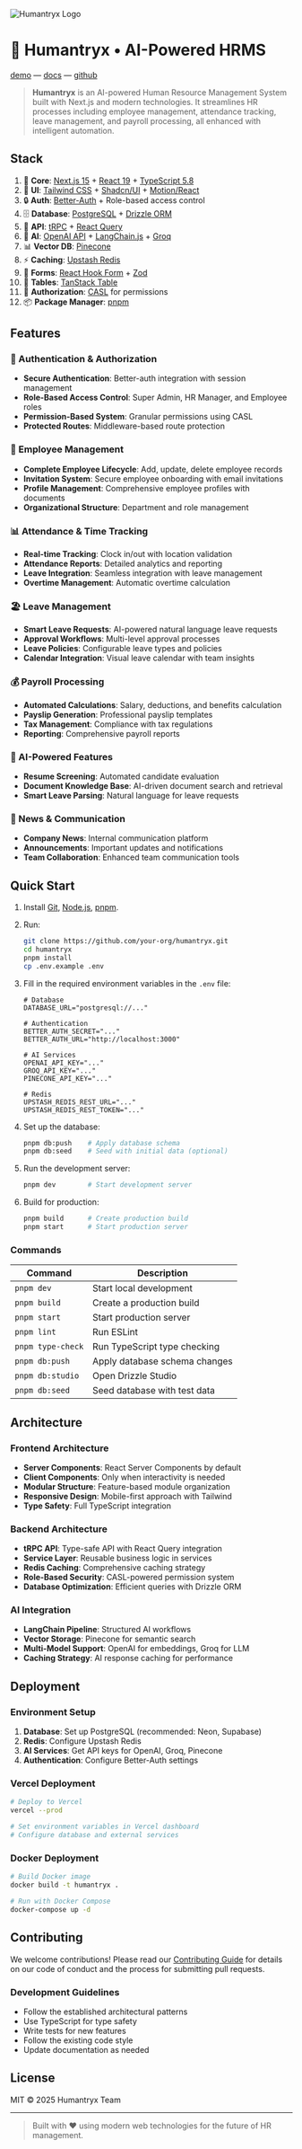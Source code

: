 ![Humantryx Logo](https://github.com/adarshaacharya/humantryx/blob/main/docs/banner.png?raw=true)

# 🏢 Humantryx • AI-Powered HRMS

[demo](https://humantryx.vercel.app) — [docs](https://docs.humantryx.com) — [github](https://github.com/adarshacharya/humantryx)

> **Humantryx** is an AI-powered Human Resource Management System built with Next.js and modern technologies. It streamlines HR processes including employee management, attendance tracking, leave management, and payroll processing, all enhanced with intelligent automation.

## Stack

1. 🧱 **Core**: [Next.js 15](https://nextjs.org) + [React 19](https://react.dev) + [TypeScript 5.8](https://typescriptlang.org)
2. 🎨 **UI**: [Tailwind CSS](https://tailwindcss.com) + [Shadcn/UI](https://ui.shadcn.com) + [Motion/React](https://motion.dev)
3. 🔒 **Auth**: [Better-Auth](https://better-auth.com) + Role-based access control
4. 🗄️ **Database**: [PostgreSQL](https://postgresql.org) + [Drizzle ORM](https://orm.drizzle.team)
5. 🚀 **API**: [tRPC](https://trpc.io) + [React Query](https://tanstack.com/query)
6. 🧠 **AI**: [OpenAI API](https://openai.com) + [LangChain.js](https://js.langchain.com) + [Groq](https://groq.com)
7. 📊 **Vector DB**: [Pinecone](https://pinecone.io)
8. ⚡ **Caching**: [Upstash Redis](https://upstash.com)
9. 📝 **Forms**: [React Hook Form](https://react-hook-form.com) + [Zod](https://zod.dev)
10. 📅 **Tables**: [TanStack Table](https://tanstack.com/table)
11. 🎯 **Authorization**: [CASL](https://casl.js.org) for permissions
12. 📦 **Package Manager**: [pnpm](https://pnpm.io)

## Features

### 🔐 Authentication & Authorization

- **Secure Authentication**: Better-auth integration with session management
- **Role-Based Access Control**: Super Admin, HR Manager, and Employee roles
- **Permission-Based System**: Granular permissions using CASL
- **Protected Routes**: Middleware-based route protection

### 👥 Employee Management

- **Complete Employee Lifecycle**: Add, update, delete employee records
- **Invitation System**: Secure employee onboarding with email invitations
- **Profile Management**: Comprehensive employee profiles with documents
- **Organizational Structure**: Department and role management

### 📊 Attendance & Time Tracking

- **Real-time Tracking**: Clock in/out with location validation
- **Attendance Reports**: Detailed analytics and reporting
- **Leave Integration**: Seamless integration with leave management
- **Overtime Management**: Automatic overtime calculation

### 🏖️ Leave Management

- **Smart Leave Requests**: AI-powered natural language leave requests
- **Approval Workflows**: Multi-level approval processes
- **Leave Policies**: Configurable leave types and policies
- **Calendar Integration**: Visual leave calendar with team insights

### 💰 Payroll Processing

- **Automated Calculations**: Salary, deductions, and benefits calculation
- **Payslip Generation**: Professional payslip templates
- **Tax Management**: Compliance with tax regulations
- **Reporting**: Comprehensive payroll reports

### 🤖 AI-Powered Features

- **Resume Screening**: Automated candidate evaluation
- **Document Knowledge Base**: AI-driven document search and retrieval
- **Smart Leave Parsing**: Natural language for leave requests

### 📰 News & Communication

- **Company News**: Internal communication platform
- **Announcements**: Important updates and notifications
- **Team Collaboration**: Enhanced team communication tools

## Quick Start

1. Install [Git](https://git-scm.com), [Node.js](https://nodejs.org), [pnpm](https://pnpm.io).
2. Run:

   ```bash
   git clone https://github.com/your-org/humantryx.git
   cd humantryx
   pnpm install
   cp .env.example .env
   ```

3. Fill in the required environment variables in the `.env` file:

   ```env
   # Database
   DATABASE_URL="postgresql://..."

   # Authentication
   BETTER_AUTH_SECRET="..."
   BETTER_AUTH_URL="http://localhost:3000"

   # AI Services
   OPENAI_API_KEY="..."
   GROQ_API_KEY="..."
   PINECONE_API_KEY="..."

   # Redis
   UPSTASH_REDIS_REST_URL="..."
   UPSTASH_REDIS_REST_TOKEN="..."
   ```

4. Set up the database:

   ```bash
   pnpm db:push    # Apply database schema
   pnpm db:seed    # Seed with initial data (optional)
   ```

5. Run the development server:

   ```bash
   pnpm dev        # Start development server
   ```

6. Build for production:
   ```bash
   pnpm build      # Create production build
   pnpm start      # Start production server
   ```

### Commands

| Command           | Description                   |
| ----------------- | ----------------------------- |
| `pnpm dev`        | Start local development       |
| `pnpm build`      | Create a production build     |
| `pnpm start`      | Start production server       |
| `pnpm lint`       | Run ESLint                    |
| `pnpm type-check` | Run TypeScript type checking  |
| `pnpm db:push`    | Apply database schema changes |
| `pnpm db:studio`  | Open Drizzle Studio           |
| `pnpm db:seed`    | Seed database with test data  |

## Architecture

### Frontend Architecture

- **Server Components**: React Server Components by default
- **Client Components**: Only when interactivity is needed
- **Modular Structure**: Feature-based module organization
- **Responsive Design**: Mobile-first approach with Tailwind
- **Type Safety**: Full TypeScript integration

### Backend Architecture

- **tRPC API**: Type-safe API with React Query integration
- **Service Layer**: Reusable business logic in services
- **Redis Caching**: Comprehensive caching strategy
- **Role-Based Security**: CASL-powered permission system
- **Database Optimization**: Efficient queries with Drizzle ORM

### AI Integration

- **LangChain Pipeline**: Structured AI workflows
- **Vector Storage**: Pinecone for semantic search
- **Multi-Model Support**: OpenAI for embeddings, Groq for LLM
- **Caching Strategy**: AI response caching for performance

## Deployment

### Environment Setup

1. **Database**: Set up PostgreSQL (recommended: Neon, Supabase)
2. **Redis**: Configure Upstash Redis
3. **AI Services**: Get API keys for OpenAI, Groq, Pinecone
4. **Authentication**: Configure Better-Auth settings

### Vercel Deployment

```bash
# Deploy to Vercel
vercel --prod

# Set environment variables in Vercel dashboard
# Configure database and external services
```

### Docker Deployment

```bash
# Build Docker image
docker build -t humantryx .

# Run with Docker Compose
docker-compose up -d
```

## Contributing

We welcome contributions! Please read our [Contributing Guide](CONTRIBUTING.md) for details on our code of conduct and the process for submitting pull requests.

### Development Guidelines

- Follow the established architectural patterns
- Use TypeScript for type safety
- Write tests for new features
- Follow the existing code style
- Update documentation as needed

## License

MIT © 2025 Humantryx Team

---

> Built with ❤️ using modern web technologies for the future of HR management.
